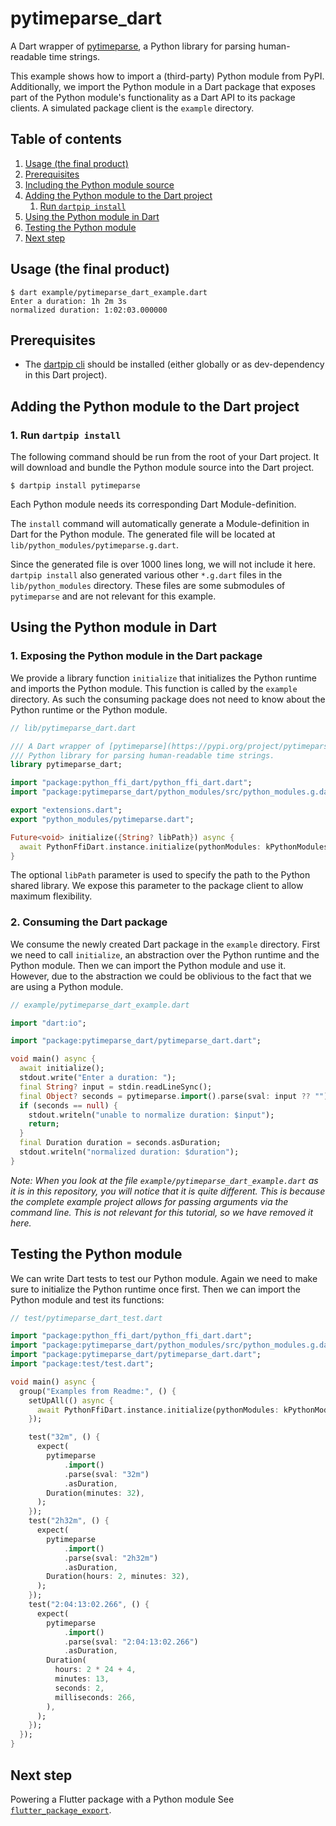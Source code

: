 # pytimeparse_dart

A Dart wrapper of [pytimeparse](https://pypi.org/project/pytimeparse/), a Python library for parsing
human-readable time strings.

This example shows how to import a (third-party) Python module from PyPI. Additionally, we import
the Python module in a Dart package that exposes part of the Python module's functionality as a Dart
API to its package clients. A simulated package client is the `example` directory.

## Table of contents

1. [Usage (the final product)](#usage-the-final-product)
2. [Prerequisites](#prerequisites)
3. [Including the Python module source](#including-the-python-module-source)
4. [Adding the Python module to the Dart project](#adding-the-python-module-to-the-dart-project)
    1. [Run `dartpip install`](#1-run-dartpip-install)
5. [Using the Python module in Dart](#using-the-python-module-in-dart)
6. [Testing the Python module](#testing-the-python-module)
7. [Next step](#next-step)

## Usage (the final product)

```shell
$ dart example/pytimeparse_dart_example.dart
Enter a duration: 1h 2m 3s
normalized duration: 1:02:03.000000
```

## Prerequisites

* The [dartpip cli](https://pub.dev/packages/dartpip) should be installed (either globally or as
  dev-dependency in this Dart project).

## Adding the Python module to the Dart project

### 1. Run `dartpip install`

The following command should be run from the root of your Dart project. It will download and bundle
the Python module source into the Dart project.

```shell
$ dartpip install pytimeparse
```

Each Python module needs its corresponding Dart Module-definition.

The `install` command will automatically generate a Module-definition in Dart for the Python module.
The generated file will be located at `lib/python_modules/pytimeparse.g.dart`.

Since the generated file is over 1000 lines long, we will not include it here. `dartpip install`
also generated various other `*.g.dart` files in the `lib/python_modules` directory. These files are
some submodules of `pytimeparse` and are not relevant for this example.

## Using the Python module in Dart

### 1. Exposing the Python module in the Dart package

We provide a library function `initialize` that initializes the Python runtime and imports the
Python module. This function is called by the `example` directory. As such the consuming package
does not need to know about the Python runtime or the Python module.

```dart
// lib/pytimeparse_dart.dart

/// A Dart wrapper of [pytimeparse](https://pypi.org/project/pytimeparse/), a
/// Python library for parsing human-readable time strings.
library pytimeparse_dart;

import "package:python_ffi_dart/python_ffi_dart.dart";
import "package:pytimeparse_dart/python_modules/src/python_modules.g.dart";

export "extensions.dart";
export "python_modules/pytimeparse.dart";

Future<void> initialize({String? libPath}) async {
  await PythonFfiDart.instance.initialize(pythonModules: kPythonModules, libPath: libPath);
}
```

The optional `libPath` parameter is used to specify the path to the Python shared library. We
expose this parameter to the package client to allow maximum flexibility.

### 2. Consuming the Dart package

We consume the newly created Dart package in the `example` directory. First we need to
call `initialize`, an abstraction over the Python runtime and the Python module. Then we can import
the Python module and use it. However, due to the abstraction we could be oblivious to the fact that
we are using a Python module.

```dart
// example/pytimeparse_dart_example.dart

import "dart:io";

import "package:pytimeparse_dart/pytimeparse_dart.dart";

void main() async {
  await initialize();
  stdout.write("Enter a duration: ");
  final String? input = stdin.readLineSync();
  final Object? seconds = pytimeparse.import().parse(sval: input ?? "");
  if (seconds == null) {
    stdout.writeln("unable to normalize duration: $input");
    return;
  }
  final Duration duration = seconds.asDuration;
  stdout.writeln("normalized duration: $duration");
}
```

*Note: When you look at the file `example/pytimeparse_dart_example.dart` as it is in this
repository, you will notice that it is quite different. This is because the complete example project
allows for passing arguments via the command line. This is not relevant for this tutorial, so we
have removed it here.*

## Testing the Python module

We can write Dart tests to test our Python module. Again we need to make sure to initialize the
Python runtime once first. Then we can import the Python module and test its functions:

```dart
// test/pytimeparse_dart_test.dart

import "package:python_ffi_dart/python_ffi_dart.dart";
import "package:pytimeparse_dart/python_modules/src/python_modules.g.dart";
import "package:pytimeparse_dart/pytimeparse_dart.dart";
import "package:test/test.dart";

void main() async {
  group("Examples from Readme:", () {
    setUpAll(() async {
      await PythonFfiDart.instance.initialize(pythonModules: kPythonModules);
    });

    test("32m", () {
      expect(
        pytimeparse
            .import()
            .parse(sval: "32m")
            .asDuration,
        Duration(minutes: 32),
      );
    });
    test("2h32m", () {
      expect(
        pytimeparse
            .import()
            .parse(sval: "2h32m")
            .asDuration,
        Duration(hours: 2, minutes: 32),
      );
    });
    test("2:04:13:02.266", () {
      expect(
        pytimeparse
            .import()
            .parse(sval: "2:04:13:02.266")
            .asDuration,
        Duration(
          hours: 2 * 24 + 4,
          minutes: 13,
          seconds: 2,
          milliseconds: 266,
        ),
      );
    });
  });
}
```

## Next step

Powering a Flutter package with a Python module
See [`flutter_package_export`](../flutter_package_export/README.md).
